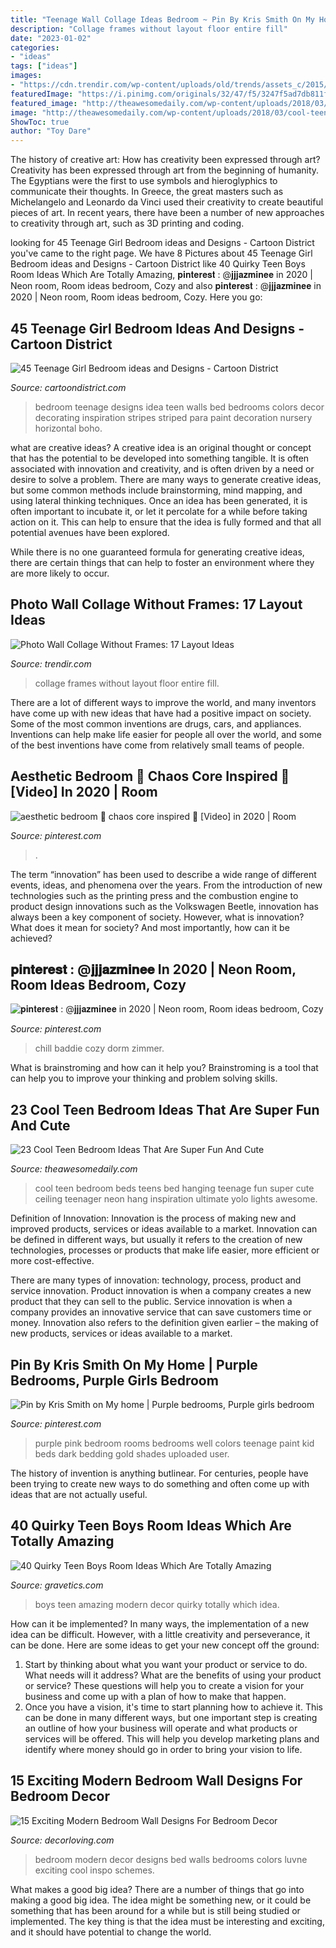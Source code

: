 ```yaml
---
title: "Teenage Wall Collage Ideas Bedroom ~ Pin By Kris Smith On My Home"
description: "Collage frames without layout floor entire fill"
date: "2023-01-02"
categories:
- "ideas"
tags: ["ideas"]
images:
- "https://cdn.trendir.com/wp-content/uploads/old/trends/assets_c/2015/08/wall-decorated-in-black-and-white-photos-floor-to-ceiling-thumb-autox911-55819.jpg"
featuredImage: "https://i.pinimg.com/originals/32/47/f5/3247f5ad7db811f24708785bc7d16d02.jpg"
featured_image: "http://theawesomedaily.com/wp-content/uploads/2018/03/cool-teen-bedroom-ideas-2-1.jpg"
image: "http://theawesomedaily.com/wp-content/uploads/2018/03/cool-teen-bedroom-ideas-2-1.jpg"
ShowToc: true
author: "Toy Dare"
---
```



The history of creative art: How has creativity been expressed through art?
Creativity has been expressed through art from the beginning of humanity. The Egyptians were the first to use symbols and hieroglyphics to communicate their thoughts. In Greece, the great masters such as Michelangelo and Leonardo da Vinci used their creativity to create beautiful pieces of art. In recent years, there have been a number of new approaches to creativity through art, such as 3D printing and coding.

	

		
looking for 45 Teenage Girl Bedroom ideas and Designs - Cartoon District you've came to the right page. We have 8 Pictures about 45 Teenage Girl Bedroom ideas and Designs - Cartoon District like 40 Quirky Teen Boys Room Ideas Which Are Totally Amazing, 𝐩𝐢𝐧𝐭𝐞𝐫𝐞𝐬𝐭 : @𝐣𝐣𝐣𝐚𝐳𝐦𝐢𝐧𝐞𝐞 in 2020 | Neon room, Room ideas bedroom, Cozy and also 𝐩𝐢𝐧𝐭𝐞𝐫𝐞𝐬𝐭 : @𝐣𝐣𝐣𝐚𝐳𝐦𝐢𝐧𝐞𝐞 in 2020 | Neon room, Room ideas bedroom, Cozy. Here you go:
		
    
## 45 Teenage Girl Bedroom Ideas And Designs - Cartoon District

<img loading=lazy src="http://www.cartoondistrict.com/wp-content/uploads/2016/02/Teenage-Girl-Bedroom-ideas6.jpg" onerror="this.onerror=null;this.src='https://tse4.mm.bing.net/th?id=OIP.9BQl4dmc65g-NLWCE0KrsgHaJ4&amp;pid=15.1';" alt="45 Teenage Girl Bedroom ideas and Designs - Cartoon District">

_Source: cartoondistrict.com_

>bedroom teenage designs idea teen walls bed bedrooms colors decor decorating inspiration stripes striped para paint decoration nursery horizontal boho. 

	

what are creative ideas?
A creative idea is an original thought or concept that has the potential to be developed into something tangible. It is often associated with innovation and creativity, and is often driven by a need or desire to solve a problem.
There are many ways to generate creative ideas, but some common methods include brainstorming, mind mapping, and using lateral thinking techniques. Once an idea has been generated, it is often important to incubate it, or let it percolate for a while before taking action on it. This can help to ensure that the idea is fully formed and that all potential avenues have been explored.

While there is no one guaranteed formula for generating creative ideas, there are certain things that can help to foster an environment where they are more likely to occur.

    
## Photo Wall Collage Without Frames: 17 Layout Ideas

<img loading=lazy src="https://cdn.trendir.com/wp-content/uploads/old/trends/assets_c/2015/08/wall-decorated-in-black-and-white-photos-floor-to-ceiling-thumb-autox911-55819.jpg" onerror="this.onerror=null;this.src='https://tse3.mm.bing.net/th?id=OIP.9t9YdKVbvhDfGs72ONKE_wHaKu&amp;pid=15.1';" alt="Photo Wall Collage Without Frames: 17 Layout Ideas">

_Source: trendir.com_

>collage frames without layout floor entire fill. 

	

There are a lot of different ways to improve the world, and many inventors have come up with new ideas that have had a positive impact on society. Some of the most common inventions are drugs, cars, and appliances. Inventions can help make life easier for people all over the world, and some of the best inventions have come from relatively small teams of people.

    
## Aesthetic Bedroom 🌸 Chaos Core Inspired 💞 [Video] In 2020 | Room

<img loading=lazy src="https://i.pinimg.com/736x/ed/7f/2b/ed7f2bc55f80e259ef3e6c798b9d4b0e.jpg" onerror="this.onerror=null;this.src='https://tse1.mm.bing.net/th?id=OIP.kvHOeYXYb3EEJ0g269T9XQHaNK&amp;pid=15.1';" alt="aesthetic bedroom 🌸 chaos core inspired 💞 [Video] in 2020 | Room">

_Source: pinterest.com_

>. 

	

The term “innovation” has been used to describe a wide range of different events, ideas, and phenomena over the years. From the introduction of new technologies such as the printing press and the combustion engine to product design innovations such as the Volkswagen Beetle, innovation has always been a key component of society. However, what is innovation? What does it mean for society? And most importantly, how can it be achieved?

    
## 𝐩𝐢𝐧𝐭𝐞𝐫𝐞𝐬𝐭 : @𝐣𝐣𝐣𝐚𝐳𝐦𝐢𝐧𝐞𝐞 In 2020 | Neon Room, Room Ideas Bedroom, Cozy

<img loading=lazy src="https://i.pinimg.com/originals/32/47/f5/3247f5ad7db811f24708785bc7d16d02.jpg" onerror="this.onerror=null;this.src='https://tse3.mm.bing.net/th?id=OIP.xYozRJC9aGeg7mH6aMXQ7AHaJ4&amp;pid=15.1';" alt="𝐩𝐢𝐧𝐭𝐞𝐫𝐞𝐬𝐭 : @𝐣𝐣𝐣𝐚𝐳𝐦𝐢𝐧𝐞𝐞 in 2020 | Neon room, Room ideas bedroom, Cozy">

_Source: pinterest.com_

>chill baddie cozy dorm zimmer. 

	

What is brainstroming and how can it help you?
Brainstroming is a tool that can help you to improve your thinking and problem solving skills.

    
## 23 Cool Teen Bedroom Ideas That Are Super Fun And Cute

<img loading=lazy src="http://theawesomedaily.com/wp-content/uploads/2018/03/cool-teen-bedroom-ideas-2-1.jpg" onerror="this.onerror=null;this.src='https://tse4.mm.bing.net/th?id=OIP.lTUQP6uLWE7epp8kJ2sx-QHaID&amp;pid=15.1';" alt="23 Cool Teen Bedroom Ideas That Are Super Fun And Cute">

_Source: theawesomedaily.com_

>cool teen bedroom beds teens bed hanging teenage fun super cute ceiling teenager neon hang inspiration ultimate yolo lights awesome. 

	

Definition of Innovation:
Innovation is the process of making new and improved products, services or ideas available to a market. Innovation can be defined in different ways, but usually it refers to the creation of new technologies, processes or products that make life easier, more efficient or more cost-effective.

There are many types of innovation: technology, process, product and service innovation. Product innovation is when a company creates a new product that they can sell to the public. Service innovation is when a company provides an innovative service that can save customers time or money. Innovation also refers to the definition given earlier – the making of new products, services or ideas available to a market.

    
## Pin By Kris Smith On My Home | Purple Bedrooms, Purple Girls Bedroom

<img loading=lazy src="https://i.pinimg.com/originals/e7/02/53/e702534a5308f0cbd0a6666fca583355.jpg" onerror="this.onerror=null;this.src='https://tse2.mm.bing.net/th?id=OIP.BUCwM9KZkUlvWdG9uyg6kwHaFj&amp;pid=15.1';" alt="Pin by Kris Smith on My home | Purple bedrooms, Purple girls bedroom">

_Source: pinterest.com_

>purple pink bedroom rooms bedrooms well colors teenage paint kid beds dark bedding gold shades uploaded user. 

	

The history of invention is anything butlinear. For centuries, people have been trying to create new ways to do something and often come up with ideas that are not actually useful.

    
## 40 Quirky Teen Boys Room Ideas Which Are Totally Amazing

<img loading=lazy src="https://www.gravetics.com/wp-content/uploads/2017/06/Modern-Room-Decor-Idea.jpg" onerror="this.onerror=null;this.src='https://tse1.mm.bing.net/th?id=OIP.yDBP20Ouolsrns_n4IY1NgHaLI&amp;pid=15.1';" alt="40 Quirky Teen Boys Room Ideas Which Are Totally Amazing">

_Source: gravetics.com_

>boys teen amazing modern decor quirky totally which idea. 

	

How can it be implemented?
In many ways, the implementation of a new idea can be difficult. However, with a little creativity and perseverance, it can be done. Here are some ideas to get your new concept off the ground: 
1. Start by thinking about what you want your product or service to do. What needs will it address? What are the benefits of using your product or service? These questions will help you to create a vision for your business and come up with a plan of how to make that happen. 
2. Once you have a vision, it's time to start planning how to achieve it. This can be done in many different ways, but one important step is creating an outline of how your business will operate and what products or services will be offered. This will help you develop marketing plans and identify where money should go in order to bring your vision to life.

    
## 15 Exciting Modern Bedroom Wall Designs For Bedroom Decor

<img loading=lazy src="https://decorloving.com/wp-content/uploads/2019/10/Modern-Bedroom-Wall-Designs-14.jpg" onerror="this.onerror=null;this.src='https://tse1.mm.bing.net/th?id=OIP.9Ugr8vYt9xDFZzPS-Q_GbQHaLH&amp;pid=15.1';" alt="15 Exciting Modern Bedroom Wall Designs For Bedroom Decor">

_Source: decorloving.com_

>bedroom modern decor designs bed walls bedrooms colors luvne exciting cool inspo schemes. 

	

What makes a good big idea?
There are a number of things that go into making a good big idea. The idea might be something new, or it could be something that has been around for a while but is still being studied or implemented. The key thing is that the idea must be interesting and exciting, and it should have potential to change the world.

